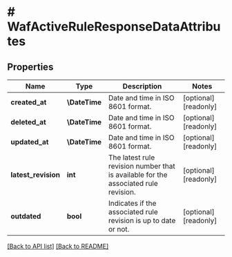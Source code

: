 # # WafActiveRuleResponseDataAttributes

## Properties

Name | Type | Description | Notes
------------ | ------------- | ------------- | -------------
**created_at** | **\DateTime** | Date and time in ISO 8601 format. | [optional] [readonly] 
**deleted_at** | **\DateTime** | Date and time in ISO 8601 format. | [optional] [readonly] 
**updated_at** | **\DateTime** | Date and time in ISO 8601 format. | [optional] [readonly] 
**latest_revision** | **int** | The latest rule revision number that is available for the associated rule revision. | [optional] [readonly] 
**outdated** | **bool** | Indicates if the associated rule revision is up to date or not. | [optional] [readonly] 


[[Back to API list]](../../README.md#endpoints) [[Back to README]](../../README.md)
